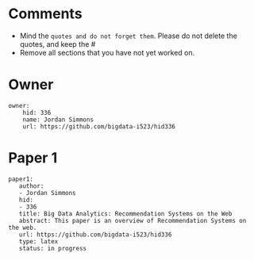 # Comments

* Mind the ```quotes and do not forget them```. Please do not delete the quotes, and keep the #
* Remove all sections that you have not yet worked on. 

# Owner

```
owner:
    hid: 336
    name: Jordan Simmons
    url: https://github.com/bigdata-i523/hid336
```

# Paper 1

```
paper1:
   author: 
   - Jordan Simmons
   hid:
   - 336
   title: Big Data Analytics: Recommendation Systems on the Web
   abstract: This paper is an overview of Recommendation Systems on the web.
   url: https://github.com/bigdata-i523/hid336
   type: latex
   status: in progress
```
  

